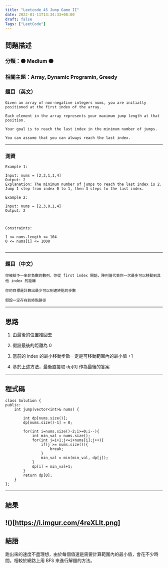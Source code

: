 ```yaml
---
title: "Leetcode 45 Jump Game II"
date: 2022-01-11T13:34:33+08:00
draft: false
Tags: ["LeetCode"]
---
```



## 問題描述

### 分類：🟠 Medium 🟠

### 相關主題：Array, Dynamic Programin, Greedy

### 題目（英文）

```
Given an array of non-negative integers nums, you are initially positioned at the first index of the array.

Each element in the array represents your maximum jump length at that position.

Your goal is to reach the last index in the minimum number of jumps.

You can assume that you can always reach the last index.
```

---

### 測資

```
Example 1:

Input: nums = [2,3,1,1,4]
Output: 2
Explanation: The minimum number of jumps to reach the last index is 2. Jump 1 step from index 0 to 1, then 3 steps to the last index.

Example 2:

Input: nums = [2,3,0,1,4]
Output: 2

 

Constraints:

1 <= nums.length <= 104
0 <= nums[i] <= 1000


```

---

### 題目（中文）

```
你被給予一串非負數的數列，你從 first index 開始，陣列值代表你一次最多可以移動到其他 index 的距離

你的目標是計算出最少可以到達終點的步數

假設一定存在到終點路徑
```

---

## 思路

1. 由最後的位置推回去
   
2. 假設最後的距離為 0
   
3. 當前的 index 的最小移動步數一定是可移動範圍內的最小值 +1

4. 基於上述方法，最後直接取 dp[0] 作為最後的答案

---

## 程式碼

```
class Solution {
public:
    int jump(vector<int>& nums) {
         
        int dp[nums.size()];
        dp[nums.size()-1] = 0;
    
        for(int i=nums.size()-2;i>=0;i--){
            int min_val = nums.size();
            for(int j=i+1;j<=i+nums[i];j++){
                if(j >= nums.size()){
                    break;
                }
                min_val = min(min_val, dp[j]);
            }
            dp[i] = min_val+1;        
        }
        return dp[0];
    }
};
```

---

## 結果

!()[https://i.imgur.com/4reXLIt.png]
---

## 結語

跑出來的速度不盡理想，由於每個值還是需要計算範圍內的最小值，會花不少時間。相較於網路上用 BFS 來進行解題的方法。